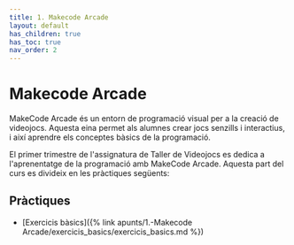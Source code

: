 ```yaml
---
title: 1. Makecode Arcade
layout: default
has_children: true
has_toc: true
nav_order: 2
---
```


# Makecode Arcade

MakeCode Arcade és un entorn de programació visual per a la creació de videojocs. Aquesta eina permet als alumnes crear jocs senzills i interactius, i així aprendre els conceptes bàsics de la programació.

El primer trimestre de l'assignatura de Taller de Videojocs es dedica a l'aprenentatge de la programació amb MakeCode Arcade. Aquesta part del curs es divideix en les pràctiques següents:

## Pràctiques

- [Exercicis bàsics]({% link apunts/1.-Makecode Arcade/exercicis_basics/exercicis_basics.md %})